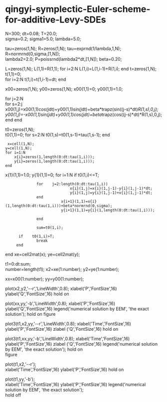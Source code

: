 # qingyi-symplectic-Euler-scheme-for-additive-Levy-SDEs

N=300;  dt=0.08;  T=20.0;        
sigma=0.2;
sigma1=5.0;
lambda=5.0;

tau=zeros(1,N);
R=zeros(1,N);
tau=exprnd(1/lambda,1,N);    
R=normrnd(0,sigma,[1,N]);    
lambda2=2.0;
P=poissrnd(lambda2*dt,[1,N]);
beta=0.20;

L=zeros(1,N);
L(1,1)=R(1,1);
for i=2:N
    L(1,i)=L(1,i-1)+R(1,i);
end
   t=zeros(1,N);
   t(1,1)=0;                    
    for i=2:N
        t(1,i)=t(1,i-1)+dt;
    end



x00=zeros(1,N);
y00=zeros(1,N);
x00(1,1)=0;
y00(1,1)=1.0;



 for j=2:N    
    for s=2:j   
     x00(1,j)=x00(1,1)*cos(j*dt)+y00(1,1)*sin(j*dt)+beta*trapz(sin((j-s)*dt)*R(1,s),0,j);    
     y00(1,j)=-x00(1,1)*sin(j*dt)+y00(1,1)*cos(j*dt)+beta*trapz(cos((j-s)*dt)*R(1,s),0,j); 
    end
 end

 t0=zeros(1,N);           
    t0(1,1)=0;
    for s=2:N
        t0(1,s)=t0(1,s-1)+tau(1,s-1);
    end
    
     x=cell(1,N);
    y=cell(1,N);           
    for i=1:N
        x{i}=zeros(1,length(0:dt:tau(1,i)));
        y{i}=zeros(1,length(0:dt:tau(1,i)));
    end
 
 x{1}(1,1)=1.0;
 y{1}(1,1)=0; 
for i=1:N
          if  t0(1,i)<=T;               
                    
                     
                      
                  for    j=2:length(0:dt:tau(1,i))
                                 x{i}(1,j)=x{i}(1,j-1)-y{i}(1,j-1)*dt; 
                                 y{i}(1,j)=y{i}(1,j-1)+x{i}(1,j-1)*dt; 
                  end
                             x{i+1}(1,1)=x{i}(1,length(0:dt:tau(1,i)))+beta*normrnd(0,sigma); 
                             y{i+1}(1,1)=y{i}(1,length(0:dt:tau(1,i)));                   
                     
                  end  
                  
                  sum=t0(1,i);             
                   
          if    t0(1,i)>T;       
                  break
         end
end
xe=cell2mat(x);
ye=cell2mat(y);     
    
t1=0:dt:sum;       
number=length(t1); 
x2=xe(1:number);
y2=ye(1:number);   

xx=x00(1:number);
yy=y00(1:number);   


 plot(x2,y2,'--r','LineWidth',0.8);
 xlabel('P','FontSize',16)
 ylabel('Q','FontSize',16)
 hold on

 plot(xx,yy,'-b','LineWidth',0.8);
 xlabel('P','FontSize',16)
 ylabel('Q','FontSize',16)
 legend('numerical solution by EEM', 'the exact solution'); 
 hold on 
 figure
 
plot3(t1,x2,yy,'--r','LineWidth',0.8);
xlabel('Time','FontSize',16)
ylabel('P','FontSize',16) 
zlabel ('Q','FontSize',16)
hold on
  
plot3(t1,xx,yy,'-b','LineWidth',0.8);
xlabel('Time','FontSize',16)
ylabel('P','FontSize',16) 
zlabel ('Q','FontSize',16)
legend('numerical solution by EEM', 'the exact solution'); 
hold on  
figure

plot(t1,x2,'--r');                  
xlabel('Time','FontSize',16)
ylabel('P','FontSize',16)
hold on

plot(t1,yy,'-b');                  
xlabel('Time','FontSize',16)
ylabel('P','FontSize',16)
legend('numerical solution by EEM', 'the exact solution');  
hold off
